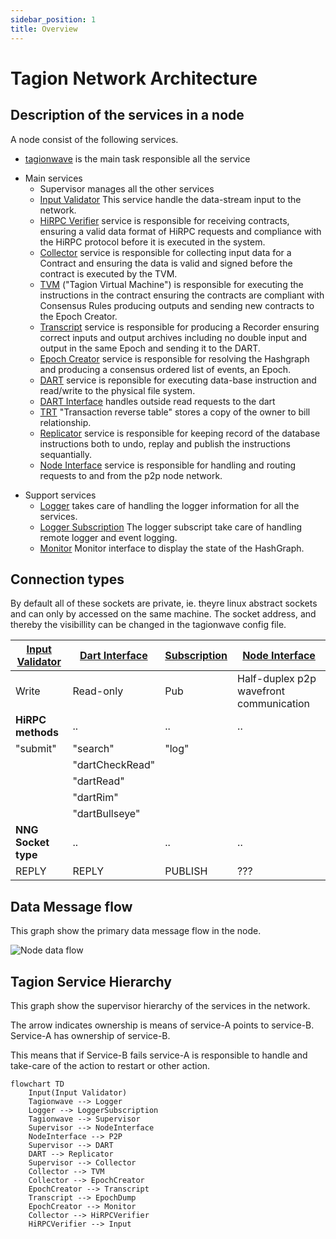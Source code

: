 ```yaml
---
sidebar_position: 1
title: Overview
---
```


# Tagion Network Architecture

## Description of the services in a node
A node consist of the following services.


* [tagionwave](/docs/tools/tagionwave) is the main task responsible all the service
- Main services
	- Supervisor manages all the other services
    - [Input Validator](/docs/architecture/InputValidator.md) This service handle the data-stream input to the network.
    - [HiRPC Verifier](/docs/architecture/HiRPCVerifier.md) service is responsible for receiving contracts, ensuring a valid data format of HiRPC requests and compliance with the HiRPC protocol before it is executed in the system. 
	- [Collector](/docs/architecture/Collector.md) service is responsible for collecting input data for a Contract and ensuring the data is valid and signed before the contract is executed by the TVM.
	- [TVM](/docs/architecture/TVM.md) ("Tagion Virtual Machine") is responsible for executing the instructions in the contract ensuring the contracts are compliant with Consensus Rules producing outputs and sending new contracts to the Epoch Creator.
	- [Transcript](/docs/architecture/Transcript.md) service is responsible for producing a Recorder ensuring correct inputs and output archives including no double input and output in the same Epoch and sending it to the DART.
	- [Epoch Creator](/docs/architecture/EpochCreator.md) service is responsible for resolving the Hashgraph and producing a consensus ordered list of events, an Epoch. 
	- [DART](/docs/architecture/DART.md "Distributed Archive of Random Transactions") service is reponsible for executing data-base instruction and read/write to the physical file system.
	- [DART Interface](/docs/architecture/DartInterface.md) handles outside read requests to the dart
    - [TRT](/docs/architecture/TRT.md) "Transaction reverse table" stores a copy of the owner to bill relationship.
	- [Replicator](/docs/architecture/Replicator.md) service is responsible for keeping record of the database instructions both to undo, replay and publish the instructions sequantially.
	- [Node Interface](/docs/architecture/NodeInterface.md) service is responsible for handling and routing requests to and from the p2p node network.

* Support services
	- [Logger](/docs/architecture/Logger.md) takes care of handling the logger information for all the services.
	- [Logger Subscription](/docs/architecture/LoggerSubscription.md) The logger subscript take care of handling remote logger and event logging.
	- [Monitor](/docs/architecture/Monitor.md) Monitor interface to display the state of the HashGraph.

## Connection types
By default all of these sockets are private, ie. theyre linux abstract sockets and can only by accessed on the same machine.
The socket address, and thereby the visibillity can be changed in the tagionwave config file.


| [Input Validator](/docs/architecture/InputValidator.md) | [Dart Interface](/docs/architecture/DartInterface.md) | [Subscription](/docs/architecture/LoggerSubscription.md) | [Node Interface](/docs/architecture/NodeInterface.md) |
| -                                                            | -                                                          | -                                                             | -                                                          |
| Write                                                        | Read-only                                                  | Pub                                                           | Half-duplex p2p wavefront communication                    |
| **HiRPC methods**                                            | ..                                                         | ..                                                            | ..                                                         |
| "submit"                                                     | "search"                                                   | "log"                                                         |
|                                                              | "dartCheckRead"                                            |
|                                                              | "dartRead"                                                 |
|                                                              | "dartRim"                                                  |
|                                                              | "dartBullseye"                                             |
| **NNG Socket type**                                          | ..                                                         | ..                                                            | ..                                                         |
| REPLY                                                        | REPLY                                                      | PUBLISH                                                       | ???                                                        |


## Data Message flow
This graph show the primary data message flow in the node.

![Node data flow](/figs/node_dataflow.excalidraw.svg)

## Tagion Service Hierarchy

This graph show the supervisor hierarchy of the services in the network.

The arrow indicates ownership is means of service-A points to service-B. Service-A has ownership of service-B.

This means that if Service-B fails service-A is responsible to handle and take-care of the action to restart or other action.

```mermaid
flowchart TD
    Input(Input Validator)
    Tagionwave --> Logger
    Logger --> LoggerSubscription
    Tagionwave --> Supervisor
    Supervisor --> NodeInterface
    NodeInterface --> P2P
    Supervisor --> DART
    DART --> Replicator
    Supervisor --> Collector
    Collector --> TVM
    Collector --> EpochCreator
    EpochCreator --> Transcript
    Transcript --> EpochDump
    EpochCreator --> Monitor
    Collector --> HiRPCVerifier
    HiRPCVerifier --> Input
```
